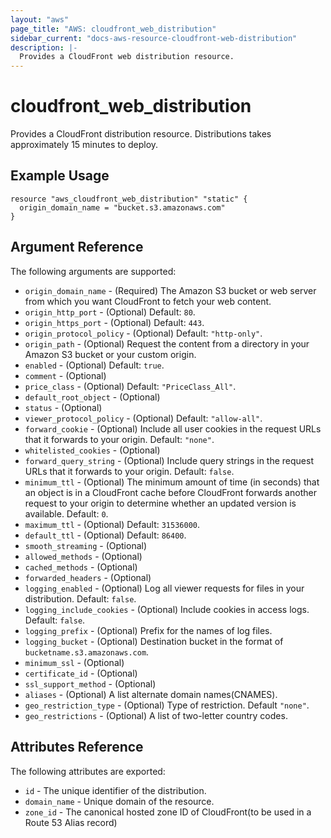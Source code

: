 ```yaml
---
layout: "aws"
page_title: "AWS: cloudfront_web_distribution"
sidebar_current: "docs-aws-resource-cloudfront-web-distribution"
description: |-
  Provides a CloudFront web distribution resource.
---
```


# cloudfront\_web\_distribution

Provides a CloudFront distribution resource. Distributions takes approximately
15 minutes to deploy.

## Example Usage

```
resource "aws_cloudfront_web_distribution" "static" {
  origin_domain_name = "bucket.s3.amazonaws.com"
}
```

## Argument Reference

The following arguments are supported:

* `origin_domain_name` - (Required) The Amazon S3 bucket or web server from which you want CloudFront to fetch your web content.
* `origin_http_port` - (Optional) Default: `80`.
* `origin_https_port` - (Optional) Default: `443`.
* `origin_protocol_policy` - (Optional) Default: `"http-only"`.
* `origin_path` - (Optional) Request the content from a directory in your Amazon S3 bucket or your custom origin.
* `enabled` - (Optional) Default: `true`.
* `comment` - (Optional)
* `price_class` - (Optional) Default: `"PriceClass_All"`.
* `default_root_object` - (Optional)
* `status` - (Optional)
* `viewer_protocol_policy` - (Optional) Default: `"allow-all"`.
* `forward_cookie` - (Optional) Include all user cookies in the request URLs that it forwards to your origin. Default: `"none"`.
* `whitelisted_cookies` - (Optional)
* `forward_query_string` - (Optional) Include query strings in the request URLs that it forwards to your origin. Default: `false`.
* `minimum_ttl` - (Optional) The minimum amount of time (in seconds) that an object is in a CloudFront cache before CloudFront forwards another request to your origin to determine whether an updated version is available. Default: `0`.
* `maximum_ttl` - (Optional) Default: `31536000`.
* `default_ttl` - (Optional) Default: `86400`.
* `smooth_streaming` - (Optional)
* `allowed_methods` - (Optional)
* `cached_methods` - (Optional)
* `forwarded_headers` - (Optional)
* `logging_enabled` - (Optional) Log all viewer requests for files in your distribution. Default: `false`.
* `logging_include_cookies` - (Optional) Include cookies in access logs. Default: `false`.
* `logging_prefix` - (Optional) Prefix for the names of log files.
* `logging_bucket` - (Optional) Destination bucket in the format of `bucketname.s3.amazonaws.com`.
* `minimum_ssl` - (Optional)
* `certificate_id` - (Optional)
* `ssl_support_method` - (Optional)
* `aliases` - (Optional) A list alternate domain names(CNAMES).
* `geo_restriction_type` - (Optional) Type of restriction. Default `"none"`.
* `geo_restrictions` - (Optional) A list of two-letter country codes.

## Attributes Reference

The following attributes are exported:

* `id` - The unique identifier of the distribution.
* `domain_name` - Unique domain of the resource.
* `zone_id` - The canonical hosted zone ID of CloudFront(to be used in a Route 53 Alias record)
